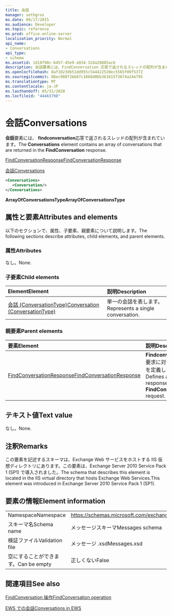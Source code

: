 ```yaml
---
title: 会話
manager: sethgros
ms.date: 09/17/2015
ms.audience: Developer
ms.topic: reference
ms.prod: office-online-server
localization_priority: Normal
api_name:
- Conversations
api_type:
- schema
ms.assetid: 1d18f98c-6457-45e9-a934-32da20885ac6
description: 会話要素には、FindConversation 応答で返されるスレッドの配列が含まれています。
ms.openlocfilehash: 8af1023db51dd955c544422520ec5565f09f5372
ms.sourcegitcommit: 88ec988f2bb67c1866d06b361615f3674a24e795
ms.translationtype: MT
ms.contentlocale: ja-JP
ms.lasthandoff: 05/31/2020
ms.locfileid: "44463798"
---
```

# <a name="conversations"></a><span data-ttu-id="872cb-103">会話</span><span class="sxs-lookup"><span data-stu-id="872cb-103">Conversations</span></span>

<span data-ttu-id="872cb-104">**会話**要素には、 **findconversation**応答で返されるスレッドの配列が含まれています。</span><span class="sxs-lookup"><span data-stu-id="872cb-104">The **Conversations** element contains an array of conversations that are returned in the **FindConversation** response.</span></span> 
  
[<span data-ttu-id="872cb-105">FindConversationResponse</span><span class="sxs-lookup"><span data-stu-id="872cb-105">FindConversationResponse</span></span>](findconversationresponse.md)
  
[<span data-ttu-id="872cb-106">会話</span><span class="sxs-lookup"><span data-stu-id="872cb-106">Conversations</span></span>](conversations-ex15websvcsotherref.md)
  
```xml
<Conversations>
   <Conversation/>
</Conversations>
```

 <span data-ttu-id="872cb-107">**ArrayOfConversationsType**</span><span class="sxs-lookup"><span data-stu-id="872cb-107">**ArrayOfConversationsType**</span></span>
## <a name="attributes-and-elements"></a><span data-ttu-id="872cb-108">属性と要素</span><span class="sxs-lookup"><span data-stu-id="872cb-108">Attributes and elements</span></span>

<span data-ttu-id="872cb-109">以下のセクションで、属性、子要素、親要素について説明します。</span><span class="sxs-lookup"><span data-stu-id="872cb-109">The following sections describe attributes, child elements, and parent elements.</span></span>
  
### <a name="attributes"></a><span data-ttu-id="872cb-110">属性</span><span class="sxs-lookup"><span data-stu-id="872cb-110">Attributes</span></span>

<span data-ttu-id="872cb-111">なし。</span><span class="sxs-lookup"><span data-stu-id="872cb-111">None.</span></span>
  
### <a name="child-elements"></a><span data-ttu-id="872cb-112">子要素</span><span class="sxs-lookup"><span data-stu-id="872cb-112">Child elements</span></span>

|<span data-ttu-id="872cb-113">**Element**</span><span class="sxs-lookup"><span data-stu-id="872cb-113">**Element**</span></span>|<span data-ttu-id="872cb-114">**説明**</span><span class="sxs-lookup"><span data-stu-id="872cb-114">**Description**</span></span>|
|:-----|:-----|
|[<span data-ttu-id="872cb-115">会話 (ConversationType)</span><span class="sxs-lookup"><span data-stu-id="872cb-115">Conversation (ConversationType)</span></span>](conversation-conversationtype.md) <br/> |<span data-ttu-id="872cb-116">単一の会話を表します。</span><span class="sxs-lookup"><span data-stu-id="872cb-116">Represents a single conversation.</span></span>  <br/> |
   
### <a name="parent-elements"></a><span data-ttu-id="872cb-117">親要素</span><span class="sxs-lookup"><span data-stu-id="872cb-117">Parent elements</span></span>

|<span data-ttu-id="872cb-118">**要素**</span><span class="sxs-lookup"><span data-stu-id="872cb-118">**Element**</span></span>|<span data-ttu-id="872cb-119">**説明**</span><span class="sxs-lookup"><span data-stu-id="872cb-119">**Description**</span></span>|
|:-----|:-----|
|[<span data-ttu-id="872cb-120">FindConversationResponse</span><span class="sxs-lookup"><span data-stu-id="872cb-120">FindConversationResponse</span></span>](findconversationresponse.md) <br/> |<span data-ttu-id="872cb-121">**Findconversation**要求に対する応答を定義します。</span><span class="sxs-lookup"><span data-stu-id="872cb-121">Defines a response to a **FindConversation** request.</span></span>  <br/> |
   
## <a name="text-value"></a><span data-ttu-id="872cb-122">テキスト値</span><span class="sxs-lookup"><span data-stu-id="872cb-122">Text value</span></span>

<span data-ttu-id="872cb-123">なし。</span><span class="sxs-lookup"><span data-stu-id="872cb-123">None.</span></span>
  
## <a name="remarks"></a><span data-ttu-id="872cb-124">注釈</span><span class="sxs-lookup"><span data-stu-id="872cb-124">Remarks</span></span>

<span data-ttu-id="872cb-125">この要素を記述するスキーマは、Exchange Web サービスをホストする IIS 仮想ディレクトリにあります。この要素は、Exchange Server 2010 Service Pack 1 (SP1) で導入されました。</span><span class="sxs-lookup"><span data-stu-id="872cb-125">The schema that describes this element is located in the IIS virtual directory that hosts Exchange Web Services.This element was introduced in Exchange Server 2010 Service Pack 1 (SP1).</span></span>
  
## <a name="element-information"></a><span data-ttu-id="872cb-126">要素の情報</span><span class="sxs-lookup"><span data-stu-id="872cb-126">Element information</span></span>

|||
|:-----|:-----|
|<span data-ttu-id="872cb-127">Namespace</span><span class="sxs-lookup"><span data-stu-id="872cb-127">Namespace</span></span>  <br/> |https://schemas.microsoft.com/exchange/services/2006/messages  <br/> |
|<span data-ttu-id="872cb-128">スキーマ名</span><span class="sxs-lookup"><span data-stu-id="872cb-128">Schema name</span></span>  <br/> |<span data-ttu-id="872cb-129">メッセージスキーマ</span><span class="sxs-lookup"><span data-stu-id="872cb-129">Messages schema</span></span>  <br/> |
|<span data-ttu-id="872cb-130">検証ファイル</span><span class="sxs-lookup"><span data-stu-id="872cb-130">Validation file</span></span>  <br/> |<span data-ttu-id="872cb-131">メッセージ .xsd</span><span class="sxs-lookup"><span data-stu-id="872cb-131">Messages.xsd</span></span>  <br/> |
|<span data-ttu-id="872cb-132">空にすることができます。</span><span class="sxs-lookup"><span data-stu-id="872cb-132">Can be empty</span></span>  <br/> |<span data-ttu-id="872cb-133">正しくない</span><span class="sxs-lookup"><span data-stu-id="872cb-133">False</span></span>  <br/> |
   
## <a name="see-also"></a><span data-ttu-id="872cb-134">関連項目</span><span class="sxs-lookup"><span data-stu-id="872cb-134">See also</span></span>



[<span data-ttu-id="872cb-135">FindConversation 操作</span><span class="sxs-lookup"><span data-stu-id="872cb-135">FindConversation operation</span></span>](findconversation-operation.md)


[<span data-ttu-id="872cb-136">EWS での会話</span><span class="sxs-lookup"><span data-stu-id="872cb-136">Conversations in EWS</span></span>](https://msdn.microsoft.com/library/91e64629-db6c-4c94-9dcb-d386232e8467%28Office.15%29.aspx)

